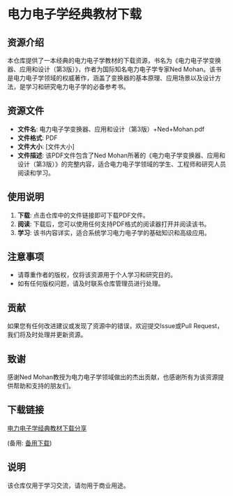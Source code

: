# 电力电子学经典教材下载

## 资源介绍

本仓库提供了一本经典的电力电子学教材的下载资源，书名为《电力电子学变换器、应用和设计（第3版）》，作者为国际知名电力电子学专家Ned Mohan。该书是电力电子学领域的权威著作，涵盖了变换器的基本原理、应用场景以及设计方法，是学习和研究电力电子学的必备参考书。

## 资源文件

- **文件名**: 电力电子学变换器、应用和设计（第3版）+Ned+Mohan.pdf
- **文件格式**: PDF
- **文件大小**: [文件大小]
- **文件描述**: 该PDF文件包含了Ned Mohan所著的《电力电子学变换器、应用和设计（第3版）》的完整内容，适合电力电子学领域的学生、工程师和研究人员阅读和学习。

## 使用说明

1. **下载**: 点击仓库中的文件链接即可下载PDF文件。
2. **阅读**: 下载后，您可以使用任何支持PDF格式的阅读器打开并阅读该书。
3. **学习**: 该书内容详实，适合系统学习电力电子学的基础知识和高级应用。

## 注意事项

- 请尊重作者的版权，仅将该资源用于个人学习和研究目的。
- 如有任何版权问题，请及时联系仓库管理员进行处理。

## 贡献

如果您有任何改进建议或发现了资源中的错误，欢迎提交Issue或Pull Request，我们将及时处理并更新资源。

## 致谢

感谢Ned Mohan教授为电力电子学领域做出的杰出贡献，也感谢所有为该资源提供帮助和支持的朋友们。

## 下载链接
[电力电子学经典教材下载分享](https://pan.quark.cn/s/cb85a1f58d70) 

(备用: [备用下载](https://pan.baidu.com/s/17kRsudidAgs3eIuWvJ80nA?pwd=1234))

## 说明

该仓库仅用于学习交流，请勿用于商业用途。
